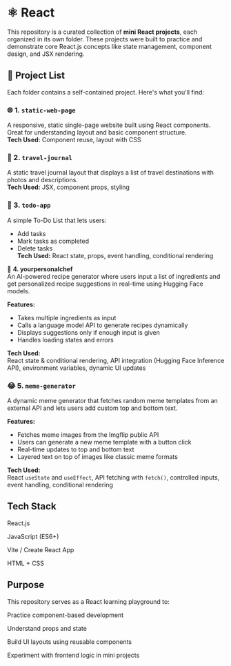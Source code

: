 # ⚛️ React

This repository is a curated collection of **mini React projects**, each organized in its own folder. These projects were built to practice and demonstrate core React.js concepts like state management, component design, and JSX rendering.

## 📁 Project List

Each folder contains a self-contained project. Here's what you'll find:

### 🌐 1. `static-web-page`
A responsive, static single-page website built using React components. Great for understanding layout and basic component structure.  
**Tech Used:** Component reuse, layout with CSS

### 🧳 2. `travel-journal`
A static travel journal layout that displays a list of travel destinations with photos and descriptions.  
**Tech Used:** JSX, component props, styling

### 📝 3. `todo-app`
A simple To-Do List that lets users:
- Add tasks
- Mark tasks as completed
- Delete tasks  
**Tech Used:** React state, props, event handling, conditional rendering

🍳 **4. yourpersonalchef**  
An AI-powered recipe generator where users input a list of ingredients and get personalized recipe suggestions in real-time using Hugging Face models.  

**Features:**
- Takes multiple ingredients as input  
- Calls a language model API to generate recipes dynamically  
- Displays suggestions only if enough input is given  
- Handles loading states and errors  

**Tech Used:**  
React state & conditional rendering, API integration (Hugging Face Inference API), environment variables, dynamic UI updates

### 😂 5. `meme-generator`  
A dynamic meme generator that fetches random meme templates from an external API and lets users add custom top and bottom text.

**Features:**
- Fetches meme images from the Imgflip public API  
- Users can generate a new meme template with a button click  
- Real-time updates to top and bottom text  
- Layered text on top of images like classic meme formats  

**Tech Used:**  
React `useState` and `useEffect`, API fetching with `fetch()`, controlled inputs, event handling, conditional rendering



## **Tech Stack**
React.js

JavaScript (ES6+)

Vite / Create React App

HTML + CSS

## **Purpose**

This repository serves as a React learning playground to:

Practice component-based development

Understand props and state

Build UI layouts using reusable components

Experiment with frontend logic in mini projects


